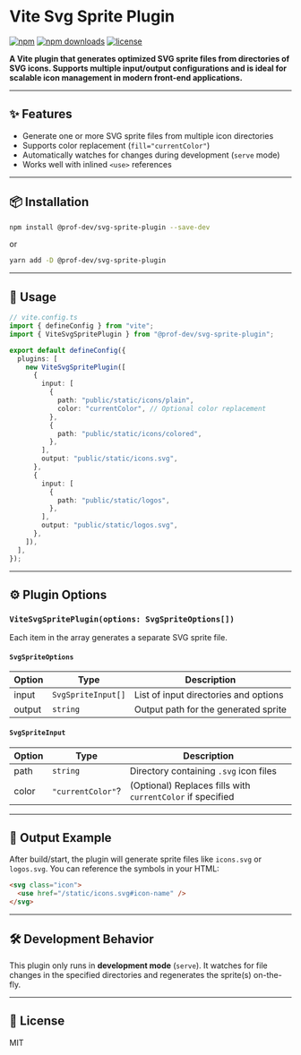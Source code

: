 # Vite Svg Sprite Plugin

[![npm](https://img.shields.io/npm/v/@prof-dev/svg-sprite-plugin.svg)](https://www.npmjs.com/package/@prof-dev/svg-sprite-plugin)
[![npm downloads](https://img.shields.io/npm/dm/@prof-dev/svg-sprite-plugin.svg)](https://www.npmjs.com/package/@prof-dev/svg-sprite-plugin)
[![license](https://img.shields.io/npm/l/@prof-dev/svg-sprite-plugin.svg)](./LICENSE)

**A Vite plugin that generates optimized SVG sprite files from directories of SVG icons. Supports multiple input/output configurations and is ideal for scalable icon management in modern front-end applications.**

---

## ✨ Features

- Generate one or more SVG sprite files from multiple icon directories
- Supports color replacement (`fill="currentColor"`)
- Automatically watches for changes during development (`serve` mode)
- Works well with inlined `<use>` references

---

## 📦 Installation

```bash
npm install @prof-dev/svg-sprite-plugin --save-dev
```

or

```bash
yarn add -D @prof-dev/svg-sprite-plugin
```

---

## 🚀 Usage

```ts
// vite.config.ts
import { defineConfig } from "vite";
import { ViteSvgSpritePlugin } from "@prof-dev/svg-sprite-plugin";

export default defineConfig({
  plugins: [
    new ViteSvgSpritePlugin([
      {
        input: [
          {
            path: "public/static/icons/plain",
            color: "currentColor", // Optional color replacement
          },
          {
            path: "public/static/icons/colored",
          },
        ],
        output: "public/static/icons.svg",
      },
      {
        input: [
          {
            path: "public/static/logos",
          },
        ],
        output: "public/static/logos.svg",
      },
    ]),
  ],
});
```

---

## ⚙️ Plugin Options

### `ViteSvgSpritePlugin(options: SvgSpriteOptions[])`

Each item in the array generates a separate SVG sprite file.

#### `SvgSpriteOptions`

| Option | Type               | Description                           |
| ------ | ------------------ | ------------------------------------- |
| input  | `SvgSpriteInput[]` | List of input directories and options |
| output | `string`           | Output path for the generated sprite  |

#### `SvgSpriteInput`

| Option | Type              | Description                                                |
| ------ | ----------------- | ---------------------------------------------------------- |
| path   | `string`          | Directory containing `.svg` icon files                     |
| color  | `"currentColor"`? | (Optional) Replaces fills with `currentColor` if specified |

---

## 🧪 Output Example

After build/start, the plugin will generate sprite files like `icons.svg` or `logos.svg`. You can reference the symbols in your HTML:

```html
<svg class="icon">
  <use href="/static/icons.svg#icon-name" />
</svg>
```

---

## 🛠 Development Behavior

This plugin only runs in **development mode** (`serve`). It watches for file changes in the specified directories and regenerates the sprite(s) on-the-fly.

---

## 📄 License

MIT
